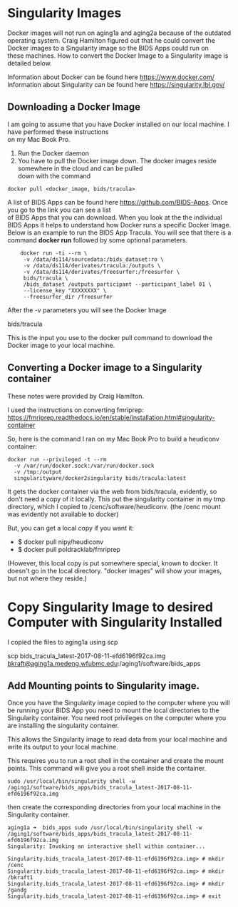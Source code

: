 # Singularity Images

Docker images will not run on aging1a and aging2a because of the outdated operating system. Craig Hamilton
figured out that he could convert the Docker images to a Singularity image so the BIDS Apps could run on  
these machines. How to convert the Docker Image to a Singularity image is detailed below.

Information about Docker can be found here https://www.docker.com/
Information about Singularity can be found here https://singularity.lbl.gov/


## Downloading a Docker Image

I am going to assume that you have Docker installed on our local machine. I have performed these instructions  
on my Mac Book Pro.

1. Run the Docker daemon
2. You have to pull the Docker image down. The docker images reside somewhere in the cloud and can be pulled  
   down with the command

```
docker pull <docker_image, bids/tracula>
```

A list of BIDS Apps can be found here https://github.com/BIDS-Apps.  Once you go to the link you can see a list  
of BIDS Apps that you can download.  When you look at the the individual BIDS Apps it helps to understand how Docker
runs a specific Docker Image.  Below is an example to run the BIDS App Tracula. You will see that there is a
command **docker run** followed by some optional parameters.

```
    docker run -ti --rm \
     -v /data/ds114/sourcedata:/bids_dataset:ro \
     -v /data/ds114/derivates/tracula:/outputs \
     -v /data/ds114/derivates/freesurfer:/freesurfer \
     bids/tracula \
     /bids_dataset /outputs participant --participant_label 01 \
     --license_key "XXXXXXXX" \
     --freesurfer_dir /freesurfer
 ```


After the -v parameters you will see the Docker Image

bids/tracula

This is the input you use to the docker pull command to download the Docker image to your local machine.


## Converting a Docker image to a Singularity container

These notes were provided by Craig Hamilton.

I used the instructions on converting fmriprep:
https://fmriprep.readthedocs.io/en/stable/installation.html#singularity-container

So, here is the command I ran on my Mac Book Pro to build a heudiconv
container:

```console
docker run --privileged -t --rm
  -v /var/run/docker.sock:/var/run/docker.sock 
  -v /tmp:/output 
  singularityware/docker2singularity bids/tracula:latest
```

It gets the docker container via the web from bids/tracula, evidently,
so don't need a copy of it locally. This put the singularity container
in my tmp directory, which I copied to /cenc/software/heudiconv. (the
/cenc mount was evidently not available to docker)

But, you can get a local copy if you want it:

* $ docker pull nipy/heudiconv
* $ docker pull poldracklab/fmriprep

(However, this local copy is put somewhere special, known to docker. It
doesn't go in the local directory. "docker images" will show your
images, but not where they reside.)

# Copy Singularity Image to desired Computer with Singularity Installed

I copied the files to aging1a using scp

scp bids_tracula_latest-2017-08-11-efd6196f92ca.img bkraft@aging1a.medeng.wfubmc.edu:/aging1/software/bids_apps


## Add Mounting points to Singularity image.

Once you have the Singularity image copied to the computer where you will be running your BIDS App you need
to mount the local directories to the Singularity container. You need root privileges on the computer where
you are installing the singularity container.

This allows the Singularity image to read data from your local machine and write its output to your local machine.

This requires you to run a root shell in the container and create the mount points. This command will give you a root shell inside the container.

```
sudo /usr/local/bin/singularity shell -w /aging1/software/bids_apps/bids_tracula_latest-2017-08-11-efd6196f92ca.img
```

then create the corresponding directories from your local machine in the Singularity container.

```
aging1a ➜  bids_apps sudo /usr/local/bin/singularity shell -w /aging1/software/bids_apps/bids_tracula_latest-2017-08-11-efd6196f92ca.img
Singularity: Invoking an interactive shell within container...

Singularity.bids_tracula_latest-2017-08-11-efd6196f92ca.img> # mkdir /cenc
Singularity.bids_tracula_latest-2017-08-11-efd6196f92ca.img> # mkdir /bkraft1
Singularity.bids_tracula_latest-2017-08-11-efd6196f92ca.img> # mkdir /gandg
Singularity.bids_tracula_latest-2017-08-11-efd6196f92ca.img> # exit
```